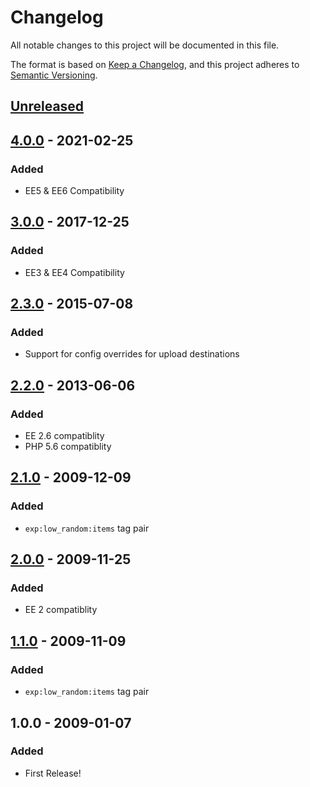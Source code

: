 # Changelog
All notable changes to this project will be documented in this file.

The format is based on [Keep a Changelog](https://keepachangelog.com/),
and this project adheres to [Semantic Versioning](https://semver.org/spec/v2.0.0.html).

## [Unreleased]


## [4.0.0] - 2021-02-25
### Added
- EE5 & EE6 Compatibility

## [3.0.0] - 2017-12-25
### Added
- EE3 & EE4 Compatibility

## [2.3.0] - 2015-07-08
### Added
- Support for config overrides for upload destinations

## [2.2.0] - 2013-06-06
### Added
- EE 2.6 compatiblity
- PHP 5.6 compatiblity

## [2.1.0] - 2009-12-09
### Added
- `exp:low_random:items` tag pair

## [2.0.0] - 2009-11-25
### Added
- EE 2 compatiblity

## [1.1.0] - 2009-11-09
### Added
- `exp:low_random:items` tag pair

## 1.0.0 - 2009-01-07
### Added
- First Release!

[Unreleased]: https://github.com/packettide/wygwam/compare/v4.0.0...HEAD
[4.0.0]: https://github.com/packettide/wygwam/compare/v3.0.0...v4.0.0
[3.0.0]: https://github.com/packettide/wygwam/compare/v2.3.0...v3.0.0
[2.3.0]: https://github.com/packettide/wygwam/compare/v2.2.0...v2.3.0
[2.2.0]: https://github.com/packettide/wygwam/compare/v2.1.0...v2.2.0
[2.1.0]: https://github.com/packettide/wygwam/compare/v2.0.0...v2.1.0
[2.0.0]: https://github.com/packettide/wygwam/compare/v1.1.0...v2.0.0
[1.1.0]: https://github.com/packettide/wygwam/compare/v1.0.0...v1.1.0